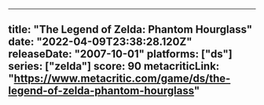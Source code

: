 
---
title: "The Legend of Zelda: Phantom Hourglass"
date: "2022-04-09T23:38:28.120Z"
releaseDate: "2007-10-01"
platforms: ["ds"]
series: ["zelda"]
score: 90
metacriticLink: "https://www.metacritic.com/game/ds/the-legend-of-zelda-phantom-hourglass"
---
